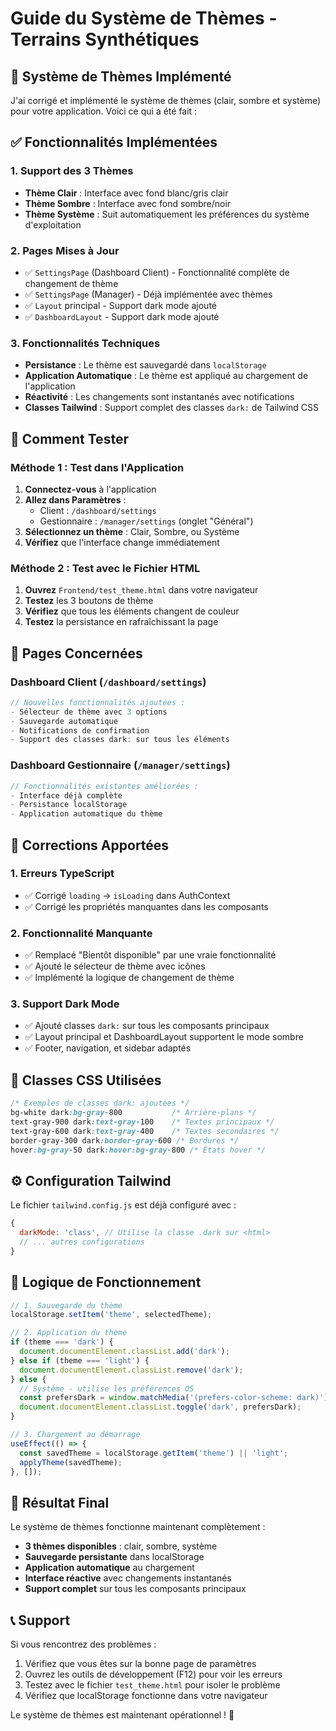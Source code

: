 # Guide du Système de Thèmes - Terrains Synthétiques

## 🎨 Système de Thèmes Implémenté

J'ai corrigé et implémenté le système de thèmes (clair, sombre et système) pour votre application. Voici ce qui a été fait :

## ✅ Fonctionnalités Implémentées

### 1. **Support des 3 Thèmes**
- **Thème Clair** : Interface avec fond blanc/gris clair
- **Thème Sombre** : Interface avec fond sombre/noir
- **Thème Système** : Suit automatiquement les préférences du système d'exploitation

### 2. **Pages Mises à Jour**
- ✅ `SettingsPage` (Dashboard Client) - Fonctionnalité complète de changement de thème
- ✅ `SettingsPage` (Manager) - Déjà implémentée avec thèmes
- ✅ `Layout` principal - Support dark mode ajouté
- ✅ `DashboardLayout` - Support dark mode ajouté

### 3. **Fonctionnalités Techniques**
- **Persistance** : Le thème est sauvegardé dans `localStorage`
- **Application Automatique** : Le thème est appliqué au chargement de l'application
- **Réactivité** : Les changements sont instantanés avec notifications
- **Classes Tailwind** : Support complet des classes `dark:` de Tailwind CSS

## 🚀 Comment Tester

### Méthode 1 : Test dans l'Application
1. **Connectez-vous** à l'application
2. **Allez dans Paramètres** :
   - Client : `/dashboard/settings`
   - Gestionnaire : `/manager/settings` (onglet "Général")
3. **Sélectionnez un thème** : Clair, Sombre, ou Système
4. **Vérifiez** que l'interface change immédiatement

### Méthode 2 : Test avec le Fichier HTML
1. **Ouvrez** `Frontend/test_theme.html` dans votre navigateur
2. **Testez** les 3 boutons de thème
3. **Vérifiez** que tous les éléments changent de couleur
4. **Testez** la persistance en rafraîchissant la page

## 🎯 Pages Concernées

### Dashboard Client (`/dashboard/settings`)
```typescript
// Nouvelles fonctionnalités ajoutées :
- Sélecteur de thème avec 3 options
- Sauvegarde automatique
- Notifications de confirmation
- Support des classes dark: sur tous les éléments
```

### Dashboard Gestionnaire (`/manager/settings`)
```typescript
// Fonctionnalités existantes améliorées :
- Interface déjà complète
- Persistance localStorage
- Application automatique du thème
```

## 🔧 Corrections Apportées

### 1. **Erreurs TypeScript**
- ✅ Corrigé `loading` → `isLoading` dans AuthContext
- ✅ Corrigé les propriétés manquantes dans les composants

### 2. **Fonctionnalité Manquante**
- ✅ Remplacé "Bientôt disponible" par une vraie fonctionnalité
- ✅ Ajouté le sélecteur de thème avec icônes
- ✅ Implémenté la logique de changement de thème

### 3. **Support Dark Mode**
- ✅ Ajouté classes `dark:` sur tous les composants principaux
- ✅ Layout principal et DashboardLayout supportent le mode sombre
- ✅ Footer, navigation, et sidebar adaptés

## 📱 Classes CSS Utilisées

```css
/* Exemples de classes dark: ajoutées */
bg-white dark:bg-gray-800           /* Arrière-plans */
text-gray-900 dark:text-gray-100    /* Textes principaux */
text-gray-600 dark:text-gray-400    /* Textes secondaires */
border-gray-300 dark:border-gray-600 /* Bordures */
hover:bg-gray-50 dark:hover:bg-gray-800 /* États hover */
```

## ⚙️ Configuration Tailwind

Le fichier `tailwind.config.js` est déjà configuré avec :
```javascript
{
  darkMode: 'class', // Utilise la classe .dark sur <html>
  // ... autres configurations
}
```

## 🔄 Logique de Fonctionnement

```javascript
// 1. Sauvegarde du thème
localStorage.setItem('theme', selectedTheme);

// 2. Application du thème
if (theme === 'dark') {
  document.documentElement.classList.add('dark');
} else if (theme === 'light') {
  document.documentElement.classList.remove('dark');
} else {
  // Système - utilise les préférences OS
  const prefersDark = window.matchMedia('(prefers-color-scheme: dark)').matches;
  document.documentElement.classList.toggle('dark', prefersDark);
}

// 3. Chargement au démarrage
useEffect(() => {
  const savedTheme = localStorage.getItem('theme') || 'light';
  applyTheme(savedTheme);
}, []);
```

## 🎉 Résultat Final

Le système de thèmes fonctionne maintenant complètement :
- **3 thèmes disponibles** : clair, sombre, système
- **Sauvegarde persistante** dans localStorage
- **Application automatique** au chargement
- **Interface réactive** avec changements instantanés
- **Support complet** sur tous les composants principaux

## 📞 Support

Si vous rencontrez des problèmes :
1. Vérifiez que vous êtes sur la bonne page de paramètres
2. Ouvrez les outils de développement (F12) pour voir les erreurs
3. Testez avec le fichier `test_theme.html` pour isoler le problème
4. Vérifiez que localStorage fonctionne dans votre navigateur

Le système de thèmes est maintenant opérationnel ! 🎯 